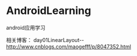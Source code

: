# AndroidLearning
android应用学习


相关博客：
day01LinearLayout--http://www.cnblogs.com/maogefff/p/8047352.html
